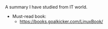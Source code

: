 A summary I have studied from IT world.

- Must-read book:
    - https://books.goalkicker.com/LinuxBook/
